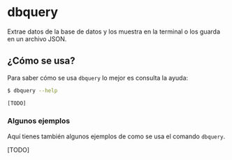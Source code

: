 # dbquery

Extrae datos de la base de datos y los muestra en la terminal o los guarda en un archivo JSON.

## ¿Cómo se usa?

Para saber cómo se usa `dbquery` lo mejor es consulta la ayuda:

```bash
$ dbquery --help

[TODO]

```

### Algunos ejemplos

Aquí tienes también algunos ejemplos de como se usa el comando `dbquery`.

[TODO]